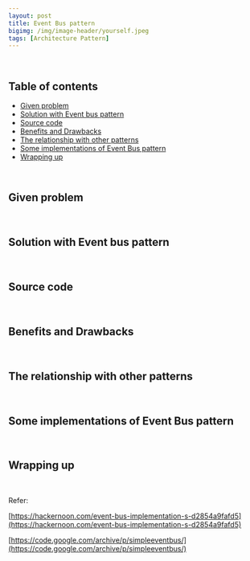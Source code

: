 ```yaml
---
layout: post
title: Event Bus pattern
bigimg: /img/image-header/yourself.jpeg
tags: [Architecture Pattern]
---
```





<br>

## Table of contents
- [Given problem](#given-problem)
- [Solution with Event bus pattern](#solution-with-event-bus-pattern)
- [Source code](#source-code)
- [Benefits and Drawbacks](#benefits-and-drawbacks)
- [The relationship with other patterns](#the-relationship-with-other-patterns)
- [Some implementations of Event Bus pattern](#some-implementations-of-event-bus-pattern)
- [Wrapping up](#wrapping-up)


<br>

## Given problem






<br>

## Solution with Event bus pattern






<br>

## Source code





<br>

## Benefits and Drawbacks



<br>

## The relationship with other patterns




<br>

## Some implementations of Event Bus pattern 





<br>

## Wrapping up




<br>

Refer:

[https://hackernoon.com/event-bus-implementation-s-d2854a9fafd5](https://hackernoon.com/event-bus-implementation-s-d2854a9fafd5)

[https://code.google.com/archive/p/simpleeventbus/](https://code.google.com/archive/p/simpleeventbus/)

[]()

[]()

[]()